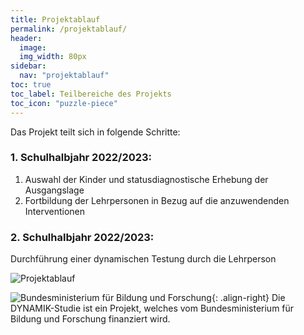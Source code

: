 ```yaml
---
title: Projektablauf
permalink: /projektablauf/
header:
  image: 
  img_width: 80px
sidebar:
  nav: "projektablauf"
toc: true
toc_label: Teilbereiche des Projekts
toc_icon: "puzzle-piece"
---
```

Das Projekt teilt sich in folgende Schritte:
### 1. Schulhalbjahr 2022/2023: 
1. Auswahl der Kinder und statusdiagnostische Erhebung der Ausgangslage
2. Fortbildung der Lehrpersonen in Bezug auf die anzuwendenden Interventionen

### 2. Schulhalbjahr 2022/2023: 
Durchführung einer dynamischen Testung durch die Lehrperson

![Projektablauf](https://jazznbass.github.io//dynamik-homepage/assets/images/ZeitplanDYNAMIK.jpg)

![Bundesministerium für Bildung und Forschung](https://jazznbass.github.io//dynamik-homepage/assets/images/logos/BmBF-Logo_kleiner_50.jpg){: .align-right}
Die DYNAMIK-Studie ist ein Projekt, welches vom Bundesministerium für Bildung und Forschung finanziert wird.
